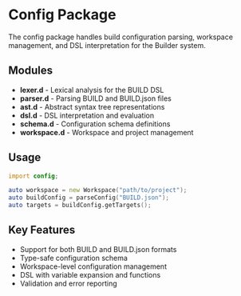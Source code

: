 # Config Package

The config package handles build configuration parsing, workspace management, and DSL interpretation for the Builder system.

## Modules

- **lexer.d** - Lexical analysis for the BUILD DSL
- **parser.d** - Parsing BUILD and BUILD.json files
- **ast.d** - Abstract syntax tree representations
- **dsl.d** - DSL interpretation and evaluation
- **schema.d** - Configuration schema definitions
- **workspace.d** - Workspace and project management

## Usage

```d
import config;

auto workspace = new Workspace("path/to/project");
auto buildConfig = parseConfig("BUILD.json");
auto targets = buildConfig.getTargets();
```

## Key Features

- Support for both BUILD and BUILD.json formats
- Type-safe configuration schema
- Workspace-level configuration management
- DSL with variable expansion and functions
- Validation and error reporting

